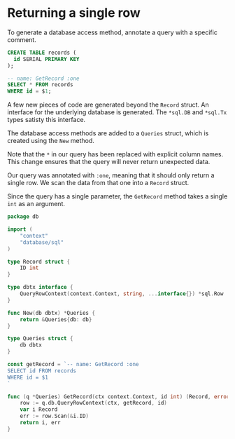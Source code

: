 # Returning a single row 

To generate a database access method, annotate a query with a specific comment.

```sql
CREATE TABLE records (
  id SERIAL PRIMARY KEY
);

-- name: GetRecord :one
SELECT * FROM records
WHERE id = $1;
```

A few new pieces of code are generated beyond the `Record` struct. An interface
for the underlying database is generated. The `*sql.DB` and `*sql.Tx` types
satisty this interface.

The database access methods are added to a `Queries` struct, which is created
using the `New` method.

Note that the `*` in our query has been replaced with explicit column names.
This change ensures that the query will never return unexpected data.

Our query was annotated with `:one`, meaning that it should only return a
single row. We scan the data from that one into a `Record` struct.

Since the query has a single parameter, the `GetRecord` method takes a single
`int` as an argument.

```go
package db

import (
	"context"
	"database/sql"
)

type Record struct {
	ID int
}

type dbtx interface {
	QueryRowContext(context.Context, string, ...interface{}) *sql.Row
}

func New(db dbtx) *Queries {
	return &Queries{db: db}
}

type Queries struct {
	db dbtx
}

const getRecord = `-- name: GetRecord :one
SELECT id FROM records
WHERE id = $1
`

func (q *Queries) GetRecord(ctx context.Context, id int) (Record, error) {
	row := q.db.QueryRowContext(ctx, getRecord, id)
	var i Record
	err := row.Scan(&i.ID)
	return i, err
}
```
